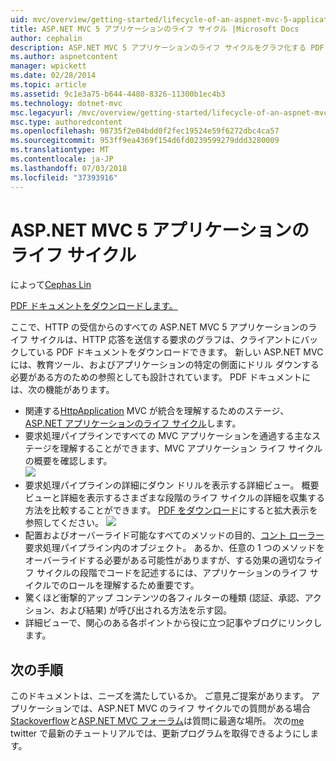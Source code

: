 ```yaml
---
uid: mvc/overview/getting-started/lifecycle-of-an-aspnet-mvc-5-application
title: ASP.NET MVC 5 アプリケーションのライフ サイクル |Microsoft Docs
author: cephalin
description: ASP.NET MVC 5 アプリケーションのライフ サイクルをグラフ化する PDF ドキュメントをダウンロードします。 このライフ サイクルのドキュメントは、MVC のライフ サイクルの概要を確認する.
ms.author: aspnetcontent
manager: wpickett
ms.date: 02/28/2014
ms.topic: article
ms.assetid: 9c1e3a75-b644-4480-8326-11300b1ec4b3
ms.technology: dotnet-mvc
msc.legacyurl: /mvc/overview/getting-started/lifecycle-of-an-aspnet-mvc-5-application
msc.type: authoredcontent
ms.openlocfilehash: 98735f2e04bdd0f2fec19524e59f6272dbc4ca57
ms.sourcegitcommit: 953ff9ea4369f154d6fd0239599279ddd3280009
ms.translationtype: MT
ms.contentlocale: ja-JP
ms.lasthandoff: 07/03/2018
ms.locfileid: "37393916"
---
```

<a name="lifecycle-of-an-aspnet-mvc-5-application"></a>ASP.NET MVC 5 アプリケーションのライフ サイクル
====================
によって[Cephas Lin](https://github.com/cephalin)

[PDF ドキュメントをダウンロードします。](lifecycle-of-an-aspnet-mvc-5-application/_static/lifecycle-of-an-aspnet-mvc-5-application1.pdf)

ここで、HTTP の受信からのすべての ASP.NET MVC 5 アプリケーションのライフ サイクルは、HTTP 応答を送信する要求のグラフは、クライアントにバックしている PDF ドキュメントをダウンロードできます。 新しい ASP.NET MVC には、教育ツール、およびアプリケーションの特定の側面にドリル ダウンする必要がある方のための参照としても設計されています。 PDF ドキュメントには、次の機能があります。

- 関連する[HttpApplication](https://msdn.microsoft.com/library/system.web.httpapplication.aspx) MVC が統合を理解するためのステージ、 [ASP.NET アプリケーションのライフ サイクル](https://msdn.microsoft.com/library/bb470252.aspx)します。
- 要求処理パイプラインですべての MVC アプリケーションを通過する主なステージを理解することができます、MVC アプリケーション ライフ サイクルの概要を確認します。  
    ![](lifecycle-of-an-aspnet-mvc-5-application/_static/image1.jpg)
- 要求処理パイプラインの詳細にダウン ドリルを表示する詳細ビュー。 概要ビューと詳細を表示するさまざまな段階のライフ サイクルの詳細を収集する方法を比較することができます。 [PDF をダウンロード](lifecycle-of-an-aspnet-mvc-5-application/_static/lifecycle-of-an-aspnet-mvc-5-application1.pdf)にすると拡大表示を参照してください。
    ![](lifecycle-of-an-aspnet-mvc-5-application/_static/image2.jpg)
- 配置およびオーバーライド可能なすべてのメソッドの目的、[コント ローラー](https://msdn.microsoft.com/library/system.web.mvc.controller.aspx)要求処理パイプライン内のオブジェクト。 あるか、任意の 1 つのメソッドをオーバーライドする必要がある可能性がありますが、する効果の適切なライフ サイクルの段階でコードを記述するには、アプリケーションのライフ サイクルでのロールを理解するため重要です。
- 驚くほど衝撃的アップ コンテンツの各フィルターの種類 (認証、承認、アクション、および結果) が呼び出される方法を示す図。
- 詳細ビューで、関心のある各ポイントから役に立つ記事やブログにリンクします。


## <a name="next-steps"></a>次の手順

このドキュメントは、ニーズを満たしているか。 ご意見ご提案があります。 アプリケーションでは、ASP.NET MVC のライフ サイクルでの質問がある場合[Stackoverflow](http://stackoverflow.com/help)と[ASP.NET MVC フォーラム](https://forums.asp.net/1146.aspx)は質問に最適な場所。 次の[me](https://twitter.com/Cephas_MSFT) twitter で最新のチュートリアルでは、更新プログラムを取得できるようにします。
